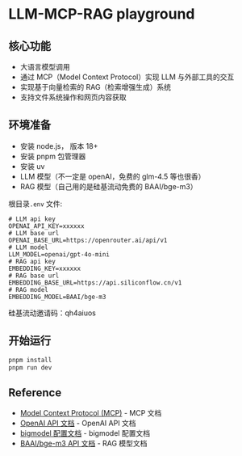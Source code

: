 # LLM-MCP-RAG playground

## 核心功能

- 大语言模型调用
- 通过 MCP（Model Context Protocol）实现 LLM 与外部工具的交互
- 实现基于向量检索的 RAG（检索增强生成）系统
- 支持文件系统操作和网页内容获取

## 环境准备

- 安装 node.js， 版本 18+
- 安装 pnpm 包管理器
- 安装 uv
- LLM 模型（不一定是 openAI，免费的 glm-4.5 等也很香）
- RAG 模型（自己用的是硅基流动免费的 BAAI/bge-m3）

根目录`.env` 文件:

```env
# LLM api key
OPENAI_API_KEY=xxxxxx
# LLM base url
OPENAI_BASE_URL=https://openrouter.ai/api/v1
# LLM model
LLM_MODEL=openai/gpt-4o-mini
# RAG api key
EMBEDDING_KEY=xxxxxx
# RAG base url
EMBEDDING_BASE_URL=https://api.siliconflow.cn/v1
# RAG model
EMBEDDING_MODEL=BAAI/bge-m3
```

硅基流动邀请码：qh4aiuos

## 开始运行

```js
pnpm install
pnpm run dev
```

## Reference

- [Model Context Protocol (MCP)](https://modelcontextprotocol.io/) - MCP 文档
- [OpenAI API 文档](https://platform.openai.com/docs/api-reference) - OpenAI API 文档
- [bigmodel 配置文档](https://docs.bigmodel.cn/cn/guide/develop/openai/introduction#%E5%9F%BA%E7%A1%80%E9%85%8D%E7%BD%AE) - bigmodel 配置文档
- [BAAI/bge-m3 API 文档](https://docs.siliconflow.cn/cn/api-reference/embeddings/create-embeddings) - RAG 模型文档
